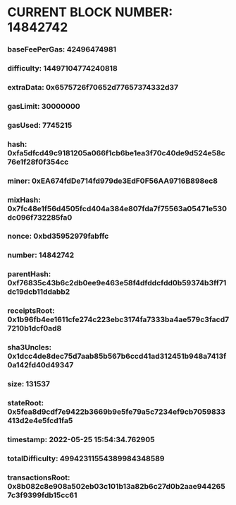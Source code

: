 # CURRENT BLOCK NUMBER: 14842742

### baseFeePerGas: 42496474981
### difficulty: 14497104774240818
### extraData: 0x6575726f70652d77657374332d37
### gasLimit: 30000000
### gasUsed: 7745215
### hash: 0xfa5dfcd49c9181205a066f1cb6be1ea3f70c40de9d524e58c76e1f28f0f354cc
### miner: 0xEA674fdDe714fd979de3EdF0F56AA9716B898ec8
### mixHash: 0x7fc48e1f56d4505fcd404a384e807fda7f75563a05471e530dc096f732285fa0
### nonce: 0xbd35952979fabffc
### number: 14842742
### parentHash: 0xf76835c43b6c2db0ee9e463e58f4dfddcfdd0b59374b3ff71dc19dcb11ddabb2
### receiptsRoot: 0x1b96fb4ee1611cfe274c223ebc3174fa7333ba4ae579c3facd77210b1dcf0ad8
### sha3Uncles: 0x1dcc4de8dec75d7aab85b567b6ccd41ad312451b948a7413f0a142fd40d49347
### size: 131537
### stateRoot: 0x5fea8d9cdf7e9422b3669b9e5fe79a5c7234ef9cb7059833413d2e4e5fcd1fa5
### timestamp: 2022-05-25 15:54:34.762905
### totalDifficulty: 49942311554389984348589
### transactionsRoot: 0x8b082c8e908a502eb03c101b13a82b6c27d0b2aae9442657c3f9399fdb15cc61
